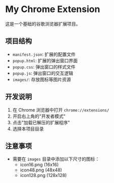 # My Chrome Extension

这是一个基础的谷歌浏览器扩展项目。

## 项目结构

- `manifest.json`: 扩展的配置文件
- `popup.html`: 扩展的弹出窗口界面
- `popup.css`: 弹出窗口的样式文件
- `popup.js`: 弹出窗口的交互逻辑
- `images/`: 存放图标等图片资源

## 开发说明

1. 在 Chrome 浏览器中打开 `chrome://extensions/`
2. 开启右上角的"开发者模式"
3. 点击"加载已解压的扩展程序"
4. 选择本项目目录

## 注意事项

- 需要在 `images` 目录中添加以下尺寸的图标：
  - icon16.png (16x16)
  - icon48.png (48x48)
  - icon128.png (128x128) 
